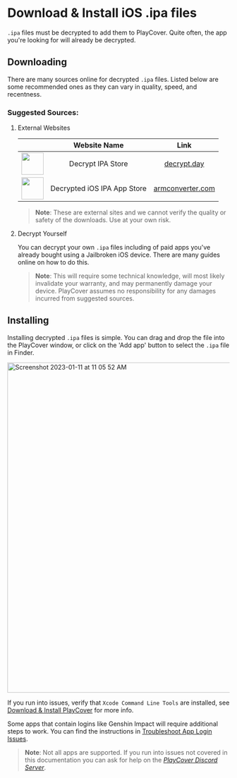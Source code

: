 # Download & Install iOS .ipa files

`.ipa` files must be decrypted to add them to PlayCover. Quite often, the app you're looking for will already be decrypted.

## Downloading

There are many sources online for decrypted `.ipa` files. Listed below are some recommended ones as they can vary in quality, speed, and recentness.

### Suggested Sources:

1. External Websites

    |  | Website Name | Link |
    | :-----------: | :-----------: | :-----------: |
    | <img width="50" src="https://user-images.githubusercontent.com/78054566/211850333-19dda93c-1365-4310-ac2f-0fe888231251.png"> | Decrypt IPA Store | [decrypt.day](https://decrypt.day/) |
    | <img width="50" src="https://user-images.githubusercontent.com/78054566/211851167-31b3748a-eca6-450e-a735-65e1df266f31.png"> | Decrypted iOS IPA App Store | [armconverter.com](https://armconverter.com/decryptedappstore/us) |
    
    >__Note__: These are external sites and we cannot verify the quality or safety of the downloads. Use at your own risk.

2. Decrypt Yourself

    You can decrypt your own `.ipa` files including of paid apps you've already bought using a Jailbroken iOS device. There are many guides online on how to do this.

    >__Note__: This will require some technical knowledge, will most likely invalidate your warranty, and may permanently damage your device. PlayCover assumes no responsibility for any damages incurred from suggested sources.

## Installing

Installing decrypted `.ipa` files is simple. You can drag and drop the file into the PlayCover window, or click on the 'Add app' button to select the `.ipa` file in Finder.

<img width="749" alt="Screenshot 2023-01-11 at 11 05 52 AM" src="https://user-images.githubusercontent.com/78054566/211856105-6388723b-7ff6-425f-a73f-71842c38275b.png">

If you run into issues, verify that `Xcode Command Line Tools` are installed, see [Download & Install PlayCover](./download_playcover.md#installing) for more info.

Some apps that contain logins like Genshin Impact will require additional steps to work. You can find the instructions in [Troubleshoot App Login Issues](./troubleshoot_login.md).

>__Note__: Not all apps are supported. If you run into issues not covered in this documentation you can ask for help on the [_PlayCover Discord Server_](https://discord.gg/rMv5qxGTGC).
